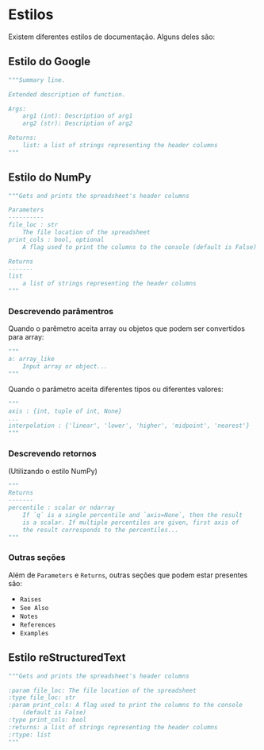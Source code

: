 # Estilos
Existem diferentes estilos de documentação. Alguns deles são:

## Estilo do Google
```python
"""Summary line.

Extended description of function.

Args:
    arg1 (int): Description of arg1
    arg2 (str): Description of arg2

Returns:
    list: a list of strings representing the header columns
"""
```

## Estilo do NumPy
```py
"""Gets and prints the spreadsheet's header columns

Parameters
----------
file_loc : str
    The file location of the spreadsheet
print_cols : bool, optional
    A flag used to print the columns to the console (default is False)

Returns
-------
list
    a list of strings representing the header columns
"""
```

### Descrevendo parâmentros

Quando o parêmetro aceita array ou objetos que podem ser convertidos para array:
```py
"""
a: array_like
    Input array or object...
"""
```

Quando o parâmetro aceita diferentes tipos ou diferentes valores:
```py
"""
axis : {int, tuple of int, None}
...
interpolation : {'linear', 'lower', 'higher', 'midpoint', 'nearest'}
"""
```

### Descrevendo retornos
(Utilizando o estilo NumPy)

```python
"""
Returns
-------
percentile : scalar or ndarray
    If `q` is a single percentile and `axis=None`, then the result
    is a scalar. If multiple percentiles are given, first axis of
    the result corresponds to the percentiles...
"""
```

### Outras seções

Além de `Parameters` e `Returns`, outras seções que podem estar presentes são:

- `Raises`
- `See Also`
- `Notes`
- `References`
- `Examples`

## Estilo reStructuredText
```py
"""Gets and prints the spreadsheet's header columns

:param file_loc: The file location of the spreadsheet
:type file_loc: str
:param print_cols: A flag used to print the columns to the console
    (default is False)
:type print_cols: bool
:returns: a list of strings representing the header columns
:rtype: list
"""
```